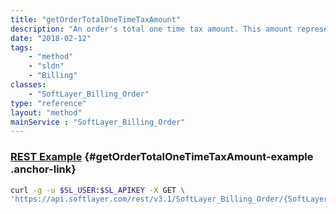 ```yaml
---
title: "getOrderTotalOneTimeTaxAmount"
description: "An order's total one time tax amount. This amount represents the tax that will be applied to the total charge, if the SoftLayer_Account tied to a SoftLayer_Billing_Order is a taxable account."
date: "2018-02-12"
tags:
    - "method"
    - "sldn"
    - "Billing"
classes:
    - "SoftLayer_Billing_Order"
type: "reference"
layout: "method"
mainService : "SoftLayer_Billing_Order"
---
```


### [REST Example](#getOrderTotalOneTimeTaxAmount-example) <a href="/article/rest/"><i class="fas fa-question"></i></a> {#getOrderTotalOneTimeTaxAmount-example .anchor-link} 
```bash
curl -g -u $SL_USER:$SL_APIKEY -X GET \
'https://api.softlayer.com/rest/v3.1/SoftLayer_Billing_Order/{SoftLayer_Billing_OrderID}/getOrderTotalOneTimeTaxAmount'
```
